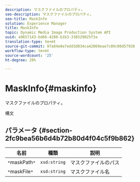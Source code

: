```yaml
---
description: マスクファイルのプロパティ。
seo-description: マスクファイルのプロパティ。
seo-title: MaskInfo
solution: Experience Manager
title: MaskInfo
topic: Dynamic Media Image Production System API
uuid: a9657143-bd66-4280-b1b3-338529025f3a
translation-type: tm+mt
source-git-commit: 97a84e8e7edd3d834ca42069eae7c09c00d57938
workflow-type: tm+mt
source-wordcount: '25'
ht-degree: 20%

---
```



# MaskInfo{#maskinfo}

マスクファイルのプロパティ。

構文

## パラメータ {#section-2fc9bea56b6d4b72b80d4f04c5f9b862}

| 名前 | 種類 | 説明 |
|---|---|---|
| `*`maskPath`*` | `xsd:string` | マスクファイルのパス |
| `*`maskFile`*` | `xsd:string` | マスクファイル名 |

